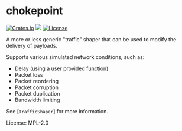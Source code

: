 # chokepoint

[![Crates.io](https://img.shields.io/crates/v/chokepoint)](https://crates.io/crates/chokepoint)
[![](https://docs.rs/chokepoint/badge.svg)](https://docs.rs/chokepoint)
[![License](https://img.shields.io/crates/l/chokepoint?color=informational&logo=mpl-2)](/LICENSE)

A more or less generic "traffic" shaper that can be used to modify the delivery of payloads.

Supports various simulated network conditions, such as:
- Delay (using a user provided function)
- Packet loss
- Packet reordering
- Packet corruption
- Packet duplication
- Bandwidth limiting

See [`TrafficShaper`] for more information.

License: MPL-2.0
